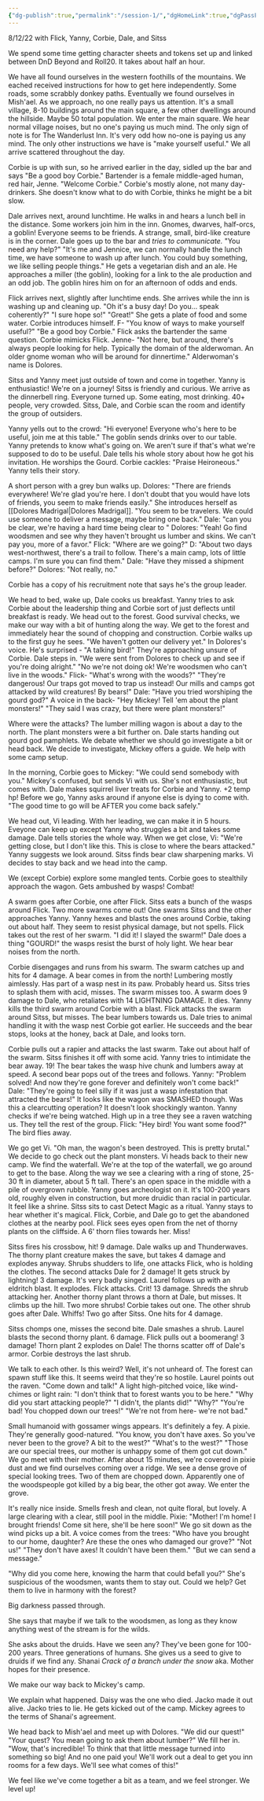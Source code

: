 ```yaml
---
{"dg-publish":true,"permalink":"/session-1/","dgHomeLink":true,"dgPassFrontmatter":false}
---
```



8/12/22 with Flick, Yanny, Corbie, Dale, and Sitss

We spend some time getting character sheets and tokens set up and linked between DnD Beyond and Roll20. It takes about half an hour.

We have all found ourselves in the western foothills of the mountains. We eached received instructions for how to get here independently. Some roads, some scrabbly donkey paths. Eventually we found ourselves in Mish'ael. As we approach, no one really pays us attention. It's a small village, 8-10 buildings around the main square, a few other dwellings around the hillside. Maybe 50 total population. We enter the main square. We hear normal village noises, but no one's paying us much mind. The only sign of note is for The Wanderlust Inn. It's very odd how no-one is paying us any mind. The only other instructions we have is "make yourself useful." We all arrive scattered throughout the day. 

Corbie is up with sun, so he arrived earlier in the day, sidled up the bar and says "Be a good boy Corbie." Bartender is a female middle-aged human, red hair, Jenne. "Welcome Corbie."  Corbie's mostly alone, not many day-drinkers. She doesn't know what to do with Corbie, thinks he might be a bit slow. 

Dale arrives next, around lunchtime. He walks in and hears a lunch bell in the distance. Some workers join him in the inn. Gnomes, dwarves, half-orcs, a goblin! Everyone seems to be friends. A strange, small, bird-like creature is in the corner. Dale goes up to the bar and *tries to communicate.* "You need any help?" "It's me and Jennice, we can normally handle the lunch time, we have someone to wash up after lunch. You could buy something, we like selling people things." He gets a vegetarian dish and an ale. He approaches a miller (the goblin), looking for a link to the ale production and an odd job. The goblin hires him on for an afternoon of odds and ends.

Flick arrives next, slightly after lunchtime ends. She arrives while the inn is washing up and cleaning up. "Oh it's a busy day! Do you... speak coherently?" "I sure hope so!" "Great!" She gets a plate of food and some water. Corbie introduces himself.  F- "You know of ways to make yourself useful?" "Be a good boy Corbie." Flick asks the bartender the same question. Corbie mimicks Flick. Jenne- "Not here, but around, there's always people looking for help. Typically the domain of the alderwoman. An older gnome woman who will be around for dinnertime." Alderwoman's name is Dolores.

Sitss and Yanny meet just outside of town and come in together. Yanny is enthusiastic! We're on a journey! Sitss is friendly and curious. We arrive as the dinnerbell ring. Everyone turned up. Some eating, most drinking. 40+ people, very crowded. Sitss, Dale, and Corbie scan the room and identify the group of outsiders. 

Yanny yells out to the crowd: "Hi everyone! Everyone who's here to be useful, join me at this table." The goblin sends drinks over to our table. Yanny pretends to know what's going on. We aren't sure if that's what we're supposed to do to be useful. Dale tells his whole story about how he got his invitation. He worships the Gourd. Corbie cackles: "Praise Heironeous." Yanny tells their story.

A short person with a grey bun walks up. Dolores: "There are friends everywhere! We're glad you're here. I don't doubt that you would have lots of friends, you seem to make friends easily." She introduces herself as [[Dolores Madrigal|Dolores Madrigal]]. "You seem to be travelers. We could use someone to deliver a message, maybe bring one back." Dale: "can you be clear, we're having a hard time being clear to " Dolores: "Yeah! Go find woodsmen and see why they haven't brought us lumber and skins. We can't pay you, more of a favor." Flick: "Where are we going?" D: "About two days west-northwest, there's a trail to follow. There's a main camp, lots of little camps. I'm sure you can find them." Dale: "Have they missed a shipment before?" Dolores: "Not really, no." 

Corbie has a copy of his recruitment note that says he's the group leader.

We head to bed, wake up, Dale cooks us breakfast. Yanny tries to ask Corbie about the leadership thing and Corbie sort of just deflects until breakfast is ready. We head out to the forest. Good survival checks, we make our way with a bit of hunting along the way. We get to the forest and immediately hear the sound of chopping and construction. Corbie walks up to the first guy he sees. "We haven't gotten our delivery yet." In Dolores's voice. He's surprised - "A talking bird!" They're approaching unsure of Corbie. Dale steps in. "We were sent from Dolores to check up and see if you're doing alright." "No we're not doing ok! We're woodsmen who can't live in the woods." Flick- "What's wrong with the woods?" "They're dangerous! Our traps got moved to trap us instead! Our mills and camps got attacked by wild creatures! By bears!" Dale: "Have you tried worshiping the gourd god?" A voice in the back- "Hey Mickey! Tell 'em about the plant monsters!" "They said I was crazy, but there were plant monsters!"

Where were the attacks? The lumber milling wagon is about a day to the north. The plant monsters were a bit further on. Dale starts handing out gourd god pamphlets. We debate whether we should go investigate a bit or head back. We decide to investigate, Mickey offers a guide. We help with some camp setup. 

In the morning, Corbie goes to Mickey: "We could send somebody with you." Mickey's confused, but sends Vi with us. She's not enthusiastic, but comes with. Dale makes squirrel liver treats for Corbie and Yanny. +2 temp hp! Before we go, Yanny asks around if anyone else is dying to come with. "The good time to go will be AFTER you come back safely."

We head out, Vi leading. With her leading, we can make it in 5 hours. Eveyone can keep up except Yanny who struggles a bit and takes some damage. Dale tells stories the whole way. When we get close, Vi: "We're getting close, but I don't like this. This is close to where the bears attacked." Yanny suggests we look around. Sitss finds bear claw sharpening marks. Vi decides to stay back and we head into the camp.

We (except Corbie) explore some mangled tents.  Corbie goes to stealthily approach the wagon. Gets ambushed by wasps! Combat!

A swarm goes after Corbie, one after Flick. Sitss eats a bunch of the wasps around Flick. Two more swarms come out! One swarms Sitss and the other approaches Yanny.  Yanny hexes and blasts the ones around Corbie, taking out about half. They seem to resist physical damage, but not spells. Flick takes out the rest of her swarm. "I did it! I slayed the swarm!" Dale does a thing "GOURD!" the wasps resist the burst of holy light. We hear bear noises from the north. 

Corbie disengages and runs from his swarm. The swarm catches up and hits for 4 damage. A bear comes in from the north! Lumbering mostly aimlessly. Has part of a wasp nest in its paw. Probably heard us. Sitss tries to splash them with acid, misses. The swarm misses too. A swarm does 9 damage to Dale, who retaliates with 14 LIGHTNING DAMAGE. It dies. Yanny kills the third swarm around Corbie with a blast. Flick attacks the swarm around Sitss, but misses. The bear lumbers towards us. Dale tries to animal handling it with the wasp nest Corbie got earlier. He succeeds and the bear stops, looks at the honey, back at Dale, and looks torn. 

Corbie pulls out a rapier and attacks the last swarm. Take out about half of the swarm. Sitss finishes it off with some acid. Yanny tries to intimidate the bear away. 19! The bear takes the wasp hive chunk and lumbers away at speed. A second bear pops out of the trees and follows. Yanny: "Problem solved! And now they're gone forever and definitely won't come back!" Dale: "They're going to feel silly if it was just a wasp infestation that attracted the bears!" It looks like the wagon was SMASHED though. Was this a clearcutting operation? It doesn't look shockingly wanton. Yanny checks if we're being watched. High up in a tree they see a raven watching us. They tell the rest of the group. Flick: "Hey bird! You want some food?" The bird flies away.

We go get Vi. "Oh man, the wagon's been destroyed. This is pretty brutal." We decide to go check out the plant monsters. Vi heads back to their new camp. We find the waterfall. We're at the top of the waterfall, we go around to get to the base. Along the way we see a clearing with a ring of stone, 25-30 ft in diameter, about 5 ft tall. There's an open space in the middle with a pile of overgrown rubble. Yanny goes archeologist on it. It's 100-200 years old, roughly elven in construction, but more druidic than racial in particular. It feel like a shrine. Sitss sits to cast Detect Magic as a ritual. Yanny stays to hear whether it's magical. Flick, Corbie, and Dale go to get the abandoned clothes at the nearby pool. Flick sees eyes open from the net of thorny plants on the cliffside. A 6' thorn flies towards her. Miss!

Sitss fires his crossbow, hit! 9 damage. Dale walks up and Thunderwaves. The thorny plant creature makes the save, but takes 4 damage and explodes anyway. Shrubs shudders to life, one attacks Flick, who is holding the clothes. The second attacks Dale for 2 damage! It gets struck by lightning! 3 damage. It's very badly singed. Laurel follows up with an eldritch blast. It explodes. Flick attacks. Crit! 13 damage. Shreds the shrub attacking her. Another thorny plant throws a thorn at Dale, but misses. It climbs up the hill. Two more shrubs! Corbie takes out one. The other shrub goes after Dale. Whiffs! Two go after Sitss. One hits for 4 damage.

Sitss chomps one, misses the second bite. Dale smashes a shrub. Laurel blasts the second thorny plant. 6 damage. Flick pulls out a boomerang! 3 damage! Thorn plant 2 explodes on Dale! The thorns scatter off of Dale's armor. Corbie destroys the last shrub.

We talk to each other. Is this weird? Well, it's not unheard of. The forest can spawn stuff like this. It seems weird that they're so hostile. Laurel points out the raven. "Come down and talk!" A light high-pitched voice, like wind-chimes or light rain: "I don't think that to forest wants you to be here." "Why did you start attacking people?" "I didn't, the plants did!" "Why?" "You're bad! You chopped down our trees!" "We're not from here- we're not bad."

Small humanoid with gossamer wings appears. It's definitely a fey. A pixie. They're generally good-natured. "You know, you don't have axes. So you've never been to the grove? A bit to the west?" "What's to the west?" "Those are our special trees, our mother is unhappy some of them got cut down." We go meet with their mother. After about 15 minutes, we're covered in pixie dust and we find ourselves coming over a ridge. We see a dense grove of special looking trees. Two of them are chopped down. Apparently one of the woodspeople got killed by a big bear, the other got away. We enter the grove.

It's really nice inside. Smells fresh and clean, not quite floral, but lovely. A large clearing with a clear, still pool in the middle. Pixie: "Mother! I'm home! I brought friends! Come sit here, she'll be here soon!" We go sit down as the wind picks up a bit. A voice comes from the trees: "Who have you brought to our home, daughter? Are these the ones who damaged our grove?" "Not us!" "They don't have axes! It couldn't have been them." "But we can send a message."

"Why did you come here, knowing the harm that could befall you?" She's suspicious of the woodsmen, wants them to stay out. Could we help? Get them to live in harmony with the forest? 

Big darkness passed through.

She says that maybe if we talk to the woodsmen, as long as they know anything west of the stream is for the wilds.

She asks about the druids. Have we seen any? They've been gone for 100-200 years. Three generations of humans. She gives us a seed to give to druids if we find any. Shanai *Crack of a branch under the snow* aka. Mother hopes for their presence. 

We make our way back to Mickey's camp. 

We explain what happened. Daisy was the one who died. Jacko made it out alive. Jacko tries to lie. He gets kicked out of the camp. Mickey agrees to the terms of Shanai's agreement. 

We head back to Mish'ael and meet up with Dolores. "We did our quest!" "Your quest? You mean going to ask them about lumber?" We fill her in. "Wow, that's incredible! To think that that little message turned into something so big! And no one paid you! We'll work out a deal to get you inn rooms for a few days. We'll see what comes of this!"

We feel like we've come together a bit as a team, and we feel stronger. We level up!
